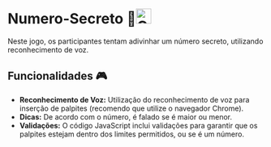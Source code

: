 # Numero-Secreto 🔢<img src="https://cdn.pixabay.com/animation/2023/06/13/15/12/15-12-30-710_512.gif" alt="Cadeado" width="30" height="30">

Neste jogo, os participantes tentam adivinhar um número secreto, utilizando reconhecimento de voz.

## Funcionalidades 🎮

- **Reconhecimento de Voz:** Utilização do reconhecimento de voz para inserção de palpites (recomendo que utilize o navegador Chrome).
- **Dicas:** De acordo com o número, é falado se é maior ou menor.
- **Validações:** O código JavaScript inclui validações para garantir que os palpites estejam dentro dos limites permitidos, ou se é um número.
